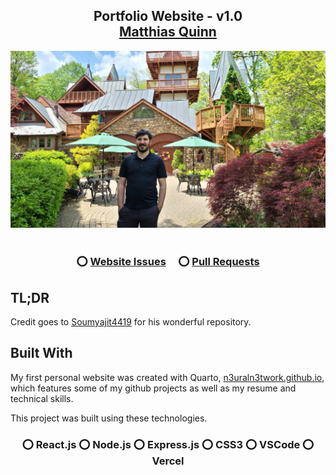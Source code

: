 <h2 align="center">
  Portfolio Website - v1.0<br/>
  <a href="mailto:miq_qedquinn@yahoo.com" target="_blank">Matthias Quinn</a>
</h2>
<div align="center">
  <img alt="Demo" src="./Images/Quinn_Recent Picture.jpeg" />
</div>

<br/>

<h3 align="center">
    ⭕
    <a href="https://github.com/N3uralN3twork/ReactWebsite/issues">Website Issues</a> &nbsp; &nbsp;
    ⭕
    <a href="https://github.com/N3uralN3twork/ReactWebsite/pulls">Pull Requests</a>
</h3>

## TL;DR

Credit goes to [Soumyajit4419](https://github.com/soumyajit4419/Portfolio) for his wonderful repository.

## Built With

My first personal website was created with Quarto, <a href="https://n3uraln3twork.github.io/" target=None>n3uraln3twork.github.io</a>, which features some of my github projects as well as my resume and technical skills.<br/>

This project was built using these technologies.

<h3 align="center">
⭕ React.js ⭕ Node.js ⭕ Express.js ⭕ CSS3 ⭕ VSCode ⭕ Vercel
</h3>
